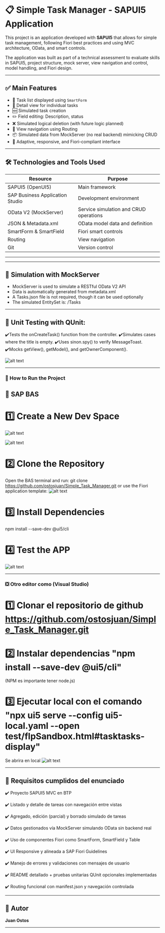 # 📋 Simple Task Manager - SAPUI5 Application

This project is an application developed with **SAPUI5**  that allows for simple task management, following Fiori best practices and using MVC architecture, OData, and smart controls.

The application was built as part of a technical assessment to evaluate skills in SAPUI5, project structure, mock server, view navigation and control, model handling, and Fiori design.

---

## ✅ Main Features

- 📄 Task list displayed using `SmartForm`
- 🧩 Detail view for individual tasks
- 🆕 Simulated task creation
- ✏️ Field editing: Description, status
- ❌ Simulated logical deletion (with future logic planned)
- 🔁 View navigation using Routing
- 📦 Simulated data from MockServer (no real backend) mimicking CRUD
- 📐 Adaptive, responsive, and Fiori-compliant interface

---

## 🛠️ Technologies and Tools Used

| Resource                          | Purpose                                        |
|-----------------------------      |------------------------------------------------|
| SAPUI5 (OpenUI5)                  | Main framework                                 |
| SAP Business Application Studio   | Development environment                    |
| OData V2 (MockServer)             | Service simulation and CRUD operations         |
| JSON & Metadata.xml               | OData model data and definition                |
| SmartForm & SmartField            | Fiori smart controls                           |
| Routing                           | View navigation                                |
| Git                               | Version control                                |

---

---

## 📡 Simulation with MockServer

- MockServer is used to simulate a RESTful OData V2 API
- Data is automatically generated from metadata.xml
- A Tasks.json file is not required, though it can be used optionally
- The simulated EntitySet is: /Tasks

---

## 🧪 Unit Testing with QUnit:

✔️Tests the onCreateTask() function from the controller.
✔️Simulates cases where the title is empty.
✔️Uses sinon.spy() to verify MessageToast.
✔️Mocks getView(), getModel(), and getOwnerComponent().


![alt text](images/image.png)

---

### 🚀 How to Run the Project
## 🧩 SAP BAS

# 1️⃣ Create a New Dev Space
![alt text](images/create_dev_space.jpg)

![alt text](images/create_dev_space2.jpg)
# 2️⃣ Clone the Repository
Open the BAS terminal and run:
git clone https://github.com/ostosjuan/Simple_Task_Manager.git
or use the Fiori application template:
![alt text](images/git_sap_bas.jpg)

# 3️⃣ Install Dependencies
npm install --save-dev @ui5/cli

# 4️⃣ Test the APP
![alt text](images/Execute.png)


______________________________________________________________________

### ❎ Otro editor como (Visual Studio)
# 1️⃣ Clonar el repositorio de github https://github.com/ostosjuan/Simple_Task_Manager.git

# 2️⃣ Instalar dependencias "npm install --save-dev @ui5/cli"
(NPM es importante tener node.js)

# 3️⃣ Ejecutar local con el comando "npx ui5 serve --config ui5-local.yaml --open test/flpSandbox.html#tasktasks-display"
Se abrira en local
![alt text](images/local.png)

---
## 📌 Requisitos cumplidos del enunciado

✔️ Proyecto SAPUI5 MVC en BTP

✔️ Listado y detalle de tareas con navegación entre vistas

✔️ Agregado, edición (parcial) y borrado simulado de tareas

✔️ Datos gestionados vía MockServer simulando OData sin backend real

✔️ Uso de componentes Fiori como SmartForm, SmartField y Table

✔️ UI Responsive y alineada a SAP Fiori Guidelines

✔️ Manejo de errores y validaciones con mensajes de usuario

✔️ README detallado + pruebas unitarias QUnit opcionales implementadas

✔️ Routing funcional con manifest.json y navegación controlada


---

## 🙋 Autor

**Juan Ostos**  

---




